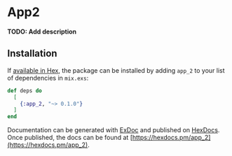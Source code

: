 # App2

**TODO: Add description**

## Installation

If [available in Hex](https://hex.pm/docs/publish), the package can be installed
by adding `app_2` to your list of dependencies in `mix.exs`:

```elixir
def deps do
  [
    {:app_2, "~> 0.1.0"}
  ]
end
```

Documentation can be generated with [ExDoc](https://github.com/elixir-lang/ex_doc)
and published on [HexDocs](https://hexdocs.pm). Once published, the docs can
be found at [https://hexdocs.pm/app_2](https://hexdocs.pm/app_2).

